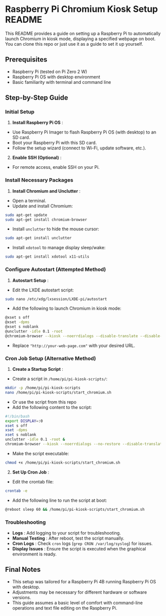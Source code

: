 # Raspberry Pi Chromium Kiosk Setup README

This README provides a guide on setting up a Raspberry Pi to automatically launch Chromium in kiosk mode, displaying a specified webpage on boot. You can clone this repo or just use it as a guide to set it up yourself.

## Prerequisites

- Raspberry Pi (tested on Pi Zero 2 W)
- Raspberry Pi OS with desktop environment
- Basic familiarity with terminal and command line

## Step-by-Step Guide

### Initial Setup

1. **Install Raspberry Pi OS** :

- Use Raspberry Pi Imager to flash Raspberry Pi OS (with desktop) to an SD card.
- Boot your Raspberry Pi with this SD card.
- Follow the setup wizard (connect to Wi-Fi, update software, etc.).

2. **Enable SSH (Optional)** :

- For remote access, enable SSH on your Pi.

### Install Necessary Packages

1. **Install Chromium and Unclutter** :

- Open a terminal.
- Update and install Chromium:

```bash
sudo apt-get update
sudo apt-get install chromium-browser
```

- Install `unclutter` to hide the mouse cursor:

```bash
sudo apt-get install unclutter
```

- Install `xdotool` to manage display sleep/wake:

```bash
sudo apt-get install xdotool x11-utils
```

### Configure Autostart (Attempted Method)

1. **Autostart Setup** :

- Edit the LXDE autostart script:

```bash
sudo nano /etc/xdg/lxsession/LXDE-pi/autostart
```

- Add the following to launch Chromium in kiosk mode:

```bash
@xset s off
@xset -dpms
@xset s noblank
@unclutter -idle 0.1 -root
@chromium-browser --kiosk --noerrdialogs --disable-translate --disable-infobars --disable-features=TranslateUI --incognito "http://your-web-page.com"
```

- Replace `"http://your-web-page.com"` with your desired URL.

### Cron Job Setup (Alternative Method)

1. **Create a Startup Script** :

- Create a script in `/home/pi/pi-kiosk-scripts/`:

```bash
mkdir -p /home/pi/pi-kiosk-scripts
nano /home/pi/pi-kiosk-scripts/start_chromium.sh
```

- Or use the script from this repo
- Add the following content to the script:

```bash
#!/bin/bash
export DISPLAY=:0
xset s off
xset -dpms
xset s noblank
unclutter -idle 0.1 -root &
chromium-browser --kiosk --noerrdialogs --no-restore --disable-translate --disable-infobars --disable-features=TranslateUI --incognito "http://your-web-page.com"
```

- Make the script executable:

```bash
chmod +x /home/pi/pi-kiosk-scripts/start_chromium.sh
```

2. **Set Up Cron Job** :

- Edit the crontab file:

```bash
crontab -e
```

- Add the following line to run the script at boot:

```bash
@reboot sleep 60 && /home/pi/pi-kiosk-scripts/start_chromium.sh
```

### Troubleshooting

- **Logs** : Add logging to your script for troubleshooting.
- **Manual Testing** : After reboot, test the script manually.
- **Cron Logs** : Check `cron` logs (`grep CRON /var/log/syslog`) for issues.
- **Display Issues** : Ensure the script is executed when the graphical environment is ready.

## Final Notes

- This setup was tailored for a Raspberry Pi 4B running Raspberry Pi OS with desktop.
- Adjustments may be necessary for different hardware or software versions.
- This guide assumes a basic level of comfort with command-line operations and text file editing on the Raspberry Pi.
